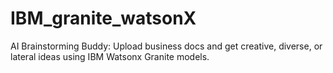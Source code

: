 # IBM_granite_watsonX
 AI Brainstorming Buddy: Upload business docs and get creative, diverse, or lateral ideas using IBM Watsonx Granite models.
